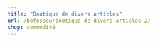 ```yaml
---
title: "Boutique de divers articles"
url: /bofossou/boutique-de-divers-articles-2/
shop: commodité
---
```

